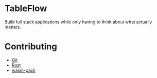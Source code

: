 # TableFlow

Build full stack applications while only having to think about what actually matters.

# Contributing

- [Git](https://www.atlassian.com/git/tutorials/install-git)
- [Rust](https://www.rust-lang.org/tools/install)
- [wasm-pack](https://rustwasm.github.io/wasm-pack/installer/)
